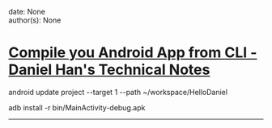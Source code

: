 
date: None  
author(s): None  

# [Compile you Android App from CLI - Daniel Han's Technical Notes](https://sites.google.com/site/xiangyangsite/home/technical-tips/software-development/android-development/compile-you-android-app-from-cli)

android update project --target 1 --path ~/workspace/HelloDaniel

adb install -r bin/MainActivity-debug.apk   
  
---

